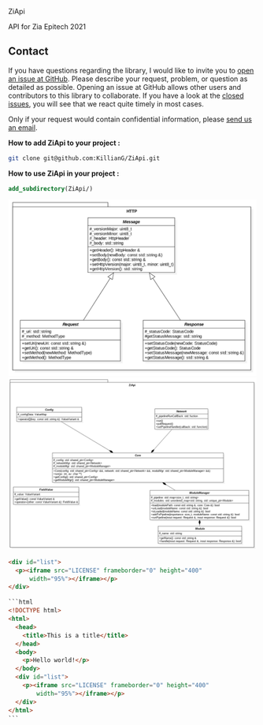 ZiApi

API for Zia Epitech 2021

## Contact

If you have questions regarding the library, I would like to invite you to [open an issue at GitHub](https://github.com/KillianG/ZiApi/issues/new). Please describe your request, problem, or question as detailed as possible. Opening an issue at GitHub allows other users and contributors to this library to collaborate. If you have a look at the [closed issues](https://github.com/KillianG/ZiApi/issues?q=is%3Aissue+is%3Aclosed), you will see that we react quite timely in most cases.

Only if your request would contain confidential information, please [send us an email](mailto:nathan@lebon.epitech.eu).

**How to add ZiApi to your project :**

```bash
git clone git@github.com:KillianG/ZiApi.git
```
**How to use ZiApi in your project :**

```cmake
add_subdirectory(ZiApi/)
```

​![](./docs/Http_namespace.png)
![](./docs/ZiApi_namespace.png)

```html
<div id="list">
  <p><iframe src="LICENSE" frameborder="0" height="400"
      width="95%"></iframe></p>
</div>
```

~~~html
```html
<!DOCTYPE html>
<html>
  <head>
    <title>This is a title</title>
  </head>
  <body>
    <p>Hello world!</p>
  </body>
  <div id="list">
    <p><iframe src="LICENSE" frameborder="0" height="400"
        width="95%"></iframe></p>
  </div>
</html>
```
~~~